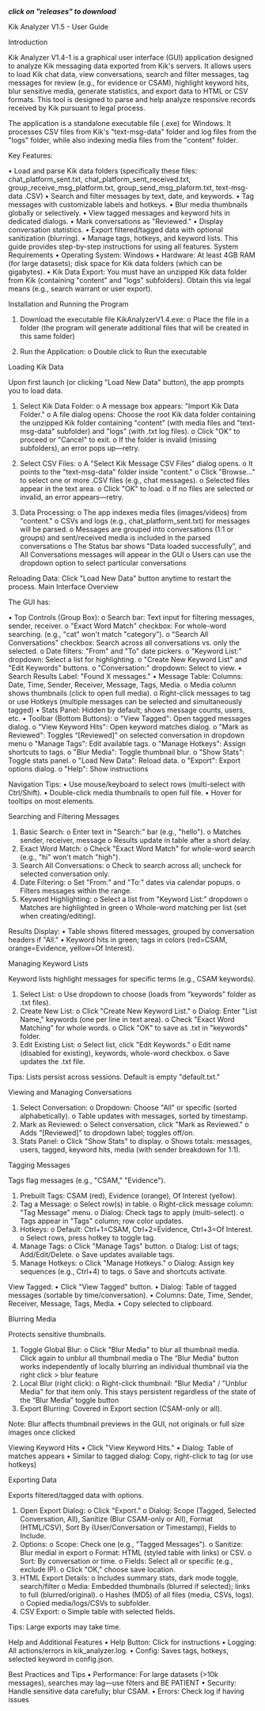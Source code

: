 ***click on "releases" to download***


Kik Analyzer V1.5 - User Guide

Introduction

Kik Analyzer V1.4-1 is a graphical user interface (GUI) application designed to analyze Kik messaging data exported from Kik's servers. It allows users to load Kik chat data, view conversations, search and filter messages, tag messages for review (e.g., for evidence or CSAM), highlight keyword hits, blur sensitive media, generate statistics, and export data to HTML or CSV formats. This tool is designed to parse and help analyze responsive records received by Kik pursuant to legal process.

The application is a standalone executable file (.exe) for Windows. It processes CSV files from Kik's "text-msg-data" folder and log files from the "logs" folder, while also indexing media files from the "content" folder.

Key Features:

•	Load and parse Kik data folders (specifically these files: chat_platform_sent.txt, chat_platform_sent_received.txt, group_receive_msg_platform.txt, group_send_msg_plaform.txt, text-msg-data .CSV)
•	Search and filter messages by text, date, and keywords.
•	Tag messages with customizable labels and hotkeys.
•	Blur media thumbnails globally or selectively.
•	View tagged messages and keyword hits in dedicated dialogs.
•	Mark conversations as "Reviewed."
•	Display conversation statistics.
•	Export filtered/tagged data with optional sanitization (blurring).
•	Manage tags, hotkeys, and keyword lists.
This guide provides step-by-step instructions for using all features.
System Requirements
•	Operating System: Windows
•	Hardware: At least 4GB RAM (for large datasets); disk space for Kik data folders (which can be gigabytes).
•	Kik Data Export: You must have an unzipped Kik data folder from Kik (containing "content" and "logs" subfolders). Obtain this via legal means (e.g., search warrant or user export).

Installation and Running the Program

1.	Download the executable file KikAnalyzerV1.4.exe: 
  o	Place the file in a folder (the program will generate additional files that will be created in this same folder)

2.	Run the Application: 
  o	Double click to Run the executable 

Loading Kik Data

Upon first launch (or clicking "Load New Data" button), the app prompts you to load data.

1.	Select Kik Data Folder: 
  o	A message box appears: "Import Kik Data Folder."
  o	A file dialog opens: Choose the root Kik data folder containing the unzipped Kik folder containing "content" (with media files and "text-msg-data"   subfolder) and "logs" (with .txt log files).
  o	Click "OK" to proceed or "Cancel" to exit.
  o	If the folder is invalid (missing subfolders), an error pops up—retry.

2.	Select CSV Files: 
  o	A "Select Kik Message CSV Files" dialog opens.
  o	It points to the "text-msg-data" folder inside "content."
  o	Click "Browse..." to select one or more .CSV files (e.g., chat messages).
  o	Selected files appear in the text area.
  o	Click "OK" to load.
  o	If no files are selected or invalid, an error appears—retry.
  3.	Data Processing: 
  o	The app indexes media files (images/videos) from "content."
  o	CSVs and logs (e.g., chat_platform_sent.txt) for messages will be parsed.
  o	Messages are grouped into conversations (1:1 or groups) and sent/received media is included in the parsed conversations
  o	The Status bar shows "Data loaded successfully”, and All Conversations messages will appear in the GUI
  o	Users can use the dropdown option to select particular conversations

Reloading Data: Click "Load New Data" button anytime to restart the process.
Main Interface Overview

The GUI has:

•	Top Controls (Group Box): 
  o	Search bar: Text input for filtering messages, sender, receiver.
  o	"Exact Word Match" checkbox: For whole-word searching. (e.g., "cat" won't match "category").
  o	"Search All Conversations" checkbox: Search across all conversations vs. only the selected.
  o	Date filters: "From" and "To" date pickers.
  o	"Keyword List:" dropdown: Select a list for highlighting.
  o	"Create New Keyword List" and "Edit Keywords" buttons.
  o	"Conversation:" dropdown: Select to view.
•	Search Results Label: "Found X messages."
•	Message Table: Columns: Date, Time, Sender, Receiver, Message, Tags, Media. 
  o	Media column shows thumbnails (click to open full media).
  o	Right-click messages to tag or use Hotkeys (multiple messages can be selected and simultaneously tagged)
•	Stats Panel: Hidden by default; shows message counts, users, etc.
•	Toolbar (Bottom Buttons): 
  o	"View Tagged": Open tagged messages dialog.
  o	"View Keyword Hits": Open keyword matches dialog.
  o	"Mark as Reviewed": Toggles “[Reviewed]” on selected conversation in dropdown menu
  o	"Manage Tags": Edit available tags.
  o	"Manage Hotkeys": Assign shortcuts to tags.
  o	"Blur Media": Toggle thumbnail blur.
  o	"Show Stats": Toggle stats panel.
  o	"Load New Data": Reload data.
  o	"Export": Export options dialog.
  o	"Help": Show instructions

Navigation Tips:
  •	Use mouse/keyboard to select rows (multi-select with Ctrl/Shift).
  •	Double-click media thumbnails to open full file.
  •	Hover for tooltips on most elements.

Searching and Filtering Messages
1.	Basic Search: 
  o	Enter text in "Search:" bar (e.g., "hello").
  o	Matches sender, receiver, message
  o	Results update in table after a short delay.
2.	Exact Word Match: 
  o	Check "Exact Word Match" for whole-word search (e.g., "hi" won't match "high").
3.	Search All Conversations: 
  o	Check to search across all; uncheck for selected conversation only.
4.	Date Filtering: 
  o	Set "From:" and "To:" dates via calendar popups.
  o	Filters messages within the range.
5.	Keyword Highlighting: 
  o	Select a list from "Keyword List:" dropdown
  o	Matches are highlighted in green
  o	Whole-word matching per list (set when creating/editing).

Results Display:
•	Table shows filtered messages, grouped by conversation headers if "All."
•	Keyword hits in green; tags in colors (red=CSAM, orange=Evidence, yellow=Of Interest).

Managing Keyword Lists

Keyword lists highlight messages for specific terms (e.g., CSAM keywords).

1.	Select List: 
  o	Use dropdown to choose (loads from "keywords" folder as .txt files).
2.	Create New List: 
  o	Click "Create New Keyword List."
  o	Dialog: Enter "List Name," keywords (one per line in text area).
  o	Check "Exact Word Matching" for whole words.
  o	Click "OK" to save as .txt in "keywords" folder.
3.	Edit Existing List: 
  o	Select list, click "Edit Keywords."
  o	Edit name (disabled for existing), keywords, whole-word checkbox.
  o	Save updates the .txt file.

Tips: Lists persist across sessions. Default is empty "default.txt."

Viewing and Managing Conversations

1.	Select Conversation: 
  o	Dropdown: Choose "All" or specific (sorted alphabetically).
  o	Table updates with messages, sorted by timestamp.
2.	Mark as Reviewed: 
  o	Select conversation, click "Mark as Reviewed."
  o	Adds "[Reviewed]" to dropdown label; toggles off/on.
3.	Stats Panel: 
  o	Click "Show Stats" to display.
  o	Shows totals: messages, users, tagged, keyword hits, media (with sender breakdown for 1:1).

Tagging Messages

Tags flag messages (e.g., "CSAM," "Evidence").
1.	Prebuilt Tags: CSAM (red), Evidence (orange), Of Interest (yellow).
2.	Tag a Message: 
  o	Select row(s) in table.
  o	Right-click message column: "Tag Message" menu.
  o	Dialog: Check tags to apply (multi-select).
  o	Tags appear in "Tags" column; row color updates.
3.	Hotkeys: 
  o	Default: Ctrl+1=CSAM, Ctrl+2=Evidence, Ctrl+3=Of Interest.
o	Select rows, press hotkey to toggle tag.
4.	Manage Tags: 
  o	Click "Manage Tags" button.
  o	Dialog: List of tags; Add/Edit/Delete.
  o	Save updates available tags.
5.	Manage Hotkeys: 
  o	Click "Manage Hotkeys."
  o	Dialog: Assign key sequences (e.g., Ctrl+4) to tags.
  o	Save and shortcuts activate.

View Tagged:
•	Click "View Tagged" button.
•	Dialog: Table of tagged messages (sortable by time/conversation).
•	Columns: Date, Time, Sender, Receiver, Message, Tags, Media.
•	Copy selected to clipboard.

Blurring Media

Protects sensitive thumbnails.
1.	Toggle Global Blur: 
  o	Click "Blur Media" to blur all thumbnail media.  Click again to unblur all thumbnail media
  o	The “Blur Media” button works independently of locally blurring an individual thumbnail via the right click > blur feature
2.	Local Blur (right click): 
  o	Right-click thumbnail: "Blur Media" / "Unblur Media" for that item only.  This stays persistent regardless of the state of the “Blur Media” toggle button
3.	Export Blurring: Covered in Export section (CSAM-only or all).

Note: Blur affects thumbnail previews in the GUI, not originals or full size images once clicked

Viewing Keyword Hits
•	Click "View Keyword Hits."
•	Dialog: Table of matches appears
•	Similar to tagged dialog: Copy, right-click to tag (or use hotkeys)

Exporting Data

Exports filtered/tagged data with options.
1.	Open Export Dialog: 
  o	Click "Export."
  o	Dialog: Scope (Tagged, Selected Conversation, All), Sanitize (Blur CSAM-only or All), Format (HTML/CSV), Sort By (User/Conversation or Timestamp), Fields to Include.
2.	Options: 
  o	Scope: Check one (e.g., "Tagged Messages").
  o	Sanitize: Blur medial in export
  o	Format: HTML (styled table with links) or CSV.
  o	Sort: By conversation or time.
  o	Fields: Select all or specific (e.g., exclude IP).
  o	Click "OK," choose save location.
3.	HTML Export Details: 
  o	Includes summary stats, dark mode toggle, search/filter
  o	Media: Embedded thumbnails (blurred if selected); links to full (blurred/original).
  o	Hashes (MD5) of all files (media, CSVs, logs).
  o	Copied media/logs/CSVs to subfolder.
4.	CSV Export: 
  o	Simple table with selected fields.

Tips: Large exports may take time.

Help and Additional Features
•	Help Button: Click for instructions
•	Logging: All actions/errors in kik_analyzer.log.
•	Config: Saves tags, hotkeys, selected keyword in config.json.

Best Practices and Tips
•	Performance: For large datasets (>10k messages), searches may lag—use filters and BE PATIENT
•	Security: Handle sensitive data carefully; blur CSAM.
•	Errors: Check log if having issues

